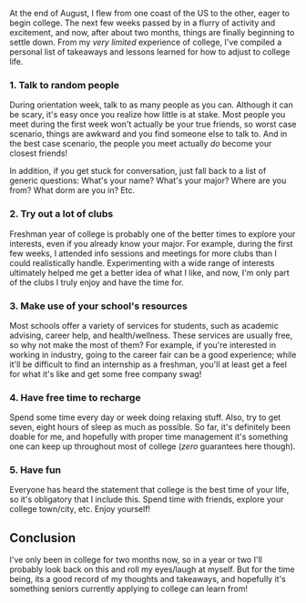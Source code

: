 At the end of August, I flew from one coast of the US to the other, eager to begin college. The next few weeks passed by in a flurry of activity and excitement, and now, after about two months, things are finally beginning to settle down. From my _very limited_ experience of college, I've compiled a personal list of takeaways and lessons learned for how to adjust to college life. 

### 1. Talk to random people

During orientation week, talk to as many people as you can. Although it can be scary, it's easy once you realize how little is at stake. Most people you meet during the first week won't actually be your true friends, so worst case scenario, things are awkward and you find someone else to talk to. And in the best case scenario, the people you meet actually _do_ become your closest friends! 

In addition, if you get stuck for conversation, just fall back to a list of generic questions: What's your name? What's your major? Where are you from? What dorm are you in? Etc.

### 2. Try out a lot of clubs

Freshman year of college is probably one of the better times to explore your interests, even if you already know your major. For example, during the first few weeks, I attended info sessions and meetings for more clubs than I could realistically handle. Experimenting with a wide range of interests ultimately helped me get a better idea of what I like, and now, I'm only part of the clubs I truly enjoy and have the time for. 

### 3. Make use of your school's resources

Most schools offer a variety of services for students, such as academic advising, career help, and health/wellness. These services are usually free, so why not make the most of them? For example, if you're interested in working in industry, going to the career fair can be a good experience; while it'll be difficult to find an internship as a freshman, you'll at least get a feel for what it's like and get some free company swag! 

### 4. Have free time to recharge

Spend some time every day or week doing relaxing stuff. Also, try to get seven, eight hours of sleep as much as possible. So far, it's definitely been doable for me, and hopefully with proper time management it's something one can keep up throughout most of college (_zero_ guarantees here though). 

### 5. Have fun

Everyone has heard the statement that college is the best time of your life, so it's obligatory that I include this. Spend time with friends, explore your college town/city, etc. Enjoy yourself!

## Conclusion

I've only been in college for two months now, so in a year or two I'll probably look back on this and roll my eyes/laugh at myself. But for the time being, its a good record of my thoughts and takeaways, and hopefully it's something seniors currently applying to college can learn from!
